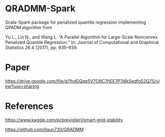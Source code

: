 # QRADMM-Spark
Scala-Spark package for penalized quantile regression implementing QPADM algorithm from 

Yu L., Lin N., and Wang L. “A Parallel Algorithm for Large-Scale Nonconvex Penalized
Quantile Regression.” In: Journal of Computational and Graphical Statistics 26.4 (2017),
pp. 935–939. 

# Paper
https://drive.google.com/file/d/1hdGQqe5V7O9C7hEE7P7dIkSedfgS2Q7S/view?usp=sharing

# References
https://www.kaggle.com/pcbreviglieri/smart-grid-stability

https://github.com/liqun730/QRADMM
